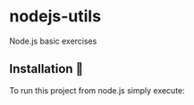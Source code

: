 # nodejs-utils
 Node.js basic exercises

## Installation 🔧
To run this project from node.js simply execute:
```node app.js

